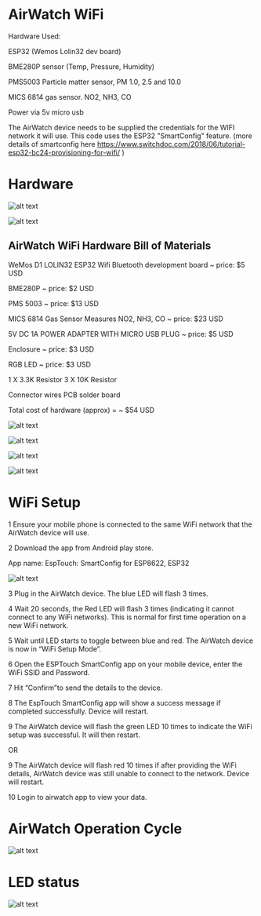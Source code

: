 AirWatch WiFi
==============


Hardware Used:

ESP32 (Wemos Lolin32 dev board)

BME280P sensor (Temp, Pressure, Humidity)

PMS5003 Particle matter sensor, PM 1.0, 2.5 and 10.0

MICS 6814 gas sensor. NO2, NH3, CO

Power via 5v micro usb 

The AirWatch device needs to be supplied the credentials for the WIFI network it will use. 
This code uses the ESP32 "SmartConfig" feature. (more details of smartconfig here https://www.switchdoc.com/2018/06/tutorial-esp32-bc24-provisioning-for-wifi/ )



Hardware
=================

![alt text](https://github.com/rorygleeson/AirWatch/blob/master/Devices/WiFi/WIFI.png)


![alt text](https://github.com/rorygleeson/AirWatch/blob/master/Devices/WiFi/1.jpg)

AirWatch WiFi Hardware Bill of Materials
----------------------------------------

WeMos D1 LOLIN32 ESP32 Wifi Bluetooth development board ~ price: $5 USD

BME280P ~ price: $2 USD


PMS 5003 ~ price: $13 USD

MICS 6814 Gas Sensor Measures NO2, NH3, CO ~ price: $23 USD
 

5V DC 1A POWER ADAPTER WITH MICRO USB PLUG ~ price: $5 USD


Enclosure ~ price: $3 USD

RGB LED ~ price: $3 USD



1 X 3.3K Resistor
3 X  10K Resistor

Connector wires
PCB solder board

Total cost of hardware (approx)  =  ~ $54  USD

![alt text](https://github.com/rorygleeson/AirWatch/blob/master/Devices/WiFi/1.jpg)

![alt text](https://github.com/rorygleeson/AirWatch/blob/master/Devices/WiFi/2.jpg)

![alt text](https://github.com/rorygleeson/AirWatch/blob/master/Devices/WiFi/3.jpg)

![alt text](https://github.com/rorygleeson/AirWatch/blob/master/Devices/WiFi/4.jpg)




WiFi Setup
==========

1 Ensure your mobile phone is connected to the same WiFi network that the AirWatch device will use.

2 Download the app from Android play store. 	

  App name: EspTouch: SmartConfig for ESP8622, ESP32
  


![alt text](https://github.com/rorygleeson/AirWatch/blob/master/Devices/WiFi/esptouchapp.PNG)




3 Plug in the AirWatch device. The blue LED will flash 3 times. 

4 Wait 20 seconds, the Red LED will flash 3 times (indicating it cannot connect to any WiFi networks). This is normal for first time operation on a new WiFi network. 


5 Wait until LED starts to toggle between blue and red. The AirWatch device is now in “WiFi Setup Mode”.

6 Open the ESPTouch SmartConfig app on your mobile device, enter the WiFi SSID and Password. 

7 Hit “Confirm”to send the details to the device. 

8 The EspTouch SmartConfig app will show a success message if completed successfully. Device will restart. 

9 The AirWatch device will flash the green LED 10 times to indicate the WiFi setup was successful. It will then restart. 

OR

9 The AirWatch device will flash red 10 times if after providing the WiFi details, AirWatch device was still unable to connect to the network. Device will restart.

10 Login to airwatch app to view your data. 




AirWatch Operation Cycle
========================


![alt text](https://github.com/rorygleeson/AirWatch/blob/master/Devices/WiFi/AirWatchOperation.png)








LED status 
==========


![alt text](https://github.com/rorygleeson/AirWatch/blob/master/Devices/WiFi/AirWatchLED.png)





